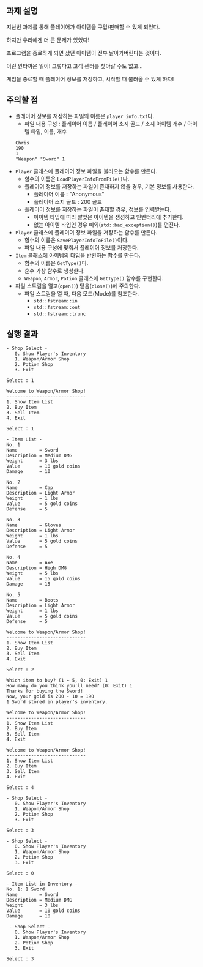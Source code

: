 ## 과제 설명

지난번 과제를 통해 플레이어가 아이템을 구입/판매할 수 있게 되었다.

하지만 우리에겐 더 큰 문제가 있었다!

프로그램을 종료하게 되면 샀던 아이템이 전부 날아가버린다는 것이다.

이런 안타까운 일이! 그렇다고 고객 센터를 찾아갈 수도 없고...

게임을 종료할 때 플레이어 정보를 저장하고, 시작할 때 불러올 수 있게 하자!

## 주의할 점

- 플레이어 정보를 저장하는 파일의 이름은 `player_info.txt`다.
   - 파일 내용 구성 : 플레이어 이름 / 플레이어 소지 골드 / 소지 아이템 개수 / 아이템 타입, 이름, 개수
   ```
   Chris
   190
   1
   "Weapon" "Sword" 1
   ```
- `Player` 클래스에 플레이어 정보 파일을 불러오는 함수를 만든다.
   - 함수의 이름은 `LoadPlayerInfoFromFile()`다.
   - 플레이어 정보를 저장하는 파일이 존재하지 않을 경우, 기본 정보를 사용한다.
      - 플레이어 이름 : "Anonymous"
      - 플레이어 소지 골드 : 200 골드
   - 플레이어 정보를 저장하는 파일이 존재할 경우, 정보를 입력받는다.
      - 아이템 타입에 따라 알맞은 아이템을 생성하고 인벤터리에 추가한다.
      - 없는 아이템 타입인 경우 예외(`std::bad_exception()`)를 던진다.
- `Player` 클래스에 플레이어 정보 파일을 저장하는 함수를 만든다.
   - 함수의 이름은 `SavePlayerInfoToFile()`이다.
   - 파일 내용 구성에 맞춰서 플레이어 정보를 저장한다.
- `Item` 클래스에 아이템의 타입을 반환하는 함수를 만든다.
   - 함수의 이름은 `GetType()`다.
   - 순수 가상 함수로 생성한다.
   - `Weapon`, `Armor`, `Potion` 클래스에 `GetType()` 함수를 구현한다.
- 파일 스트림을 열고(`open()`) 닫음(`close()`)에 주의한다.
   - 파일 스트림을 열 때, 다음 모드(Mode)를 참조한다.
      - `std::fstream::in`
      - `std::fstream::out`
      - `std::fstream::trunc`

## 실행 결과

```
- Shop Select -
   0. Show Player's Inventory
   1. Weapon/Armor Shop
   2. Potion Shop
   3. Exit

Select : 1

Welcome to Weapon/Armor Shop!
-----------------------------
1. Show Item List
2. Buy Item
3. Sell Item
4. Exit

Select : 1

- Item List -
No. 1
Name        = Sword
Description = Medium DMG
Weight      = 3 lbs
Value       = 10 gold coins
Damage      = 10

No. 2
Name        = Cap
Description = Light Armor
Weight      = 1 lbs
Value       = 5 gold coins
Defense     = 5

No. 3
Name        = Gloves
Description = Light Armor
Weight      = 1 lbs
Value       = 5 gold coins
Defense     = 5

No. 4
Name        = Axe
Description = High DMG
Weight      = 5 lbs
Value       = 15 gold coins
Damage      = 15

No. 5
Name        = Boots
Description = Light Armor
Weight      = 1 lbs
Value       = 5 gold coins
Defense     = 5

Welcome to Weapon/Armor Shop!
-----------------------------
1. Show Item List
2. Buy Item
3. Sell Item
4. Exit

Select : 2

Which item to buy? (1 ~ 5, 0: Exit) 1
How many do you think you'll need? (0: Exit) 1
Thanks for buying the Sword!
Now, your gold is 200 - 10 = 190
1 Sword stored in player's inventory.

Welcome to Weapon/Armor Shop!
-----------------------------
1. Show Item List
2. Buy Item
3. Sell Item
4. Exit

Welcome to Weapon/Armor Shop!
-----------------------------
1. Show Item List
2. Buy Item
3. Sell Item
4. Exit

Select : 4

- Shop Select -
   0. Show Player's Inventory
   1. Weapon/Armor Shop
   2. Potion Shop
   3. Exit

Select : 3
```

```
- Shop Select -
   0. Show Player's Inventory
   1. Weapon/Armor Shop
   2. Potion Shop
   3. Exit

Select : 0

- Item List in Inventory -
No. 1: 1 Sword
Name        = Sword
Description = Medium DMG
Weight      = 3 lbs
Value       = 10 gold coins
Damage      = 10

 - Shop Select -
   0. Show Player's Inventory
   1. Weapon/Armor Shop
   2. Potion Shop
   3. Exit

Select : 3
```